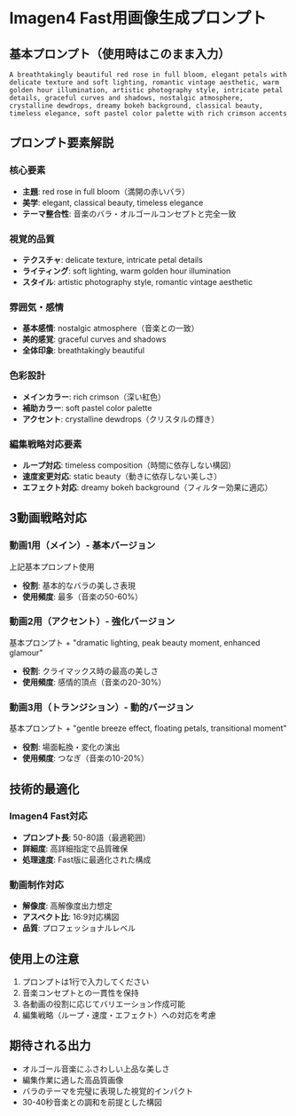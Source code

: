 # Imagen4 Fast用画像生成プロンプト

## 基本プロンプト（使用時はこのまま入力）
```
A breathtakingly beautiful red rose in full bloom, elegant petals with delicate texture and soft lighting, romantic vintage aesthetic, warm golden hour illumination, artistic photography style, intricate petal details, graceful curves and shadows, nostalgic atmosphere, crystalline dewdrops, dreamy bokeh background, classical beauty, timeless elegance, soft pastel color palette with rich crimson accents
```

## プロンプト要素解説

### 核心要素
- **主題**: red rose in full bloom（満開の赤いバラ）
- **美学**: elegant, classical beauty, timeless elegance
- **テーマ整合性**: 音楽のバラ・オルゴールコンセプトと完全一致

### 視覚的品質
- **テクスチャ**: delicate texture, intricate petal details
- **ライティング**: soft lighting, warm golden hour illumination
- **スタイル**: artistic photography style, romantic vintage aesthetic

### 雰囲気・感情
- **基本感情**: nostalgic atmosphere（音楽との一致）
- **美的感覚**: graceful curves and shadows
- **全体印象**: breathtakingly beautiful

### 色彩設計
- **メインカラー**: rich crimson（深い紅色）
- **補助カラー**: soft pastel color palette
- **アクセント**: crystalline dewdrops（クリスタルの輝き）

### 編集戦略対応要素
- **ループ対応**: timeless composition（時間に依存しない構図）
- **速度変更対応**: static beauty（動きに依存しない美しさ）
- **エフェクト対応**: dreamy bokeh background（フィルター効果に適応）

## 3動画戦略対応

### 動画1用（メイン）- 基本バージョン
上記基本プロンプト使用
- **役割**: 基本的なバラの美しさ表現
- **使用頻度**: 最多（音楽の50-60%）

### 動画2用（アクセント）- 強化バージョン
基本プロンプト + "dramatic lighting, peak beauty moment, enhanced glamour"
- **役割**: クライマックス時の最高の美しさ
- **使用頻度**: 感情的頂点（音楽の20-30%）

### 動画3用（トランジション）- 動的バージョン
基本プロンプト + "gentle breeze effect, floating petals, transitional moment"
- **役割**: 場面転換・変化の演出
- **使用頻度**: つなぎ（音楽の10-20%）

## 技術的最適化

### Imagen4 Fast対応
- **プロンプト長**: 50-80語（最適範囲）
- **詳細度**: 高詳細指定で品質確保
- **処理速度**: Fast版に最適化された構成

### 動画制作対応
- **解像度**: 高解像度出力想定
- **アスペクト比**: 16:9対応構図
- **品質**: プロフェッショナルレベル

## 使用上の注意
1. プロンプトは1行で入力してください
2. 音楽コンセプトとの一貫性を保持
3. 各動画の役割に応じてバリエーション作成可能
4. 編集戦略（ループ・速度・エフェクト）への対応を考慮

## 期待される出力
- オルゴール音楽にふさわしい上品な美しさ
- 編集作業に適した高品質画像
- バラのテーマを完璧に表現した視覚的インパクト
- 30-40秒音楽との調和を前提とした構図